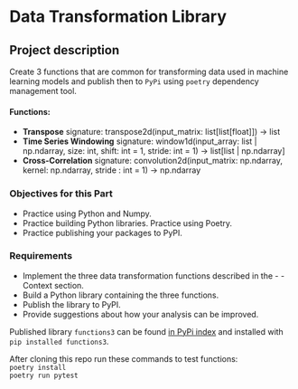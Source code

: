 # Data Transformation Library

## Project description
Create 3 functions that are common for transforming data used in machine learning models and publish then to `PyPi` using `poetry` dependency management tool.
#### Functions:

- __Transpose__ signature: transpose2d(input_matrix: list[list[float]]) -> list
- __Time Series Windowing__ signature: window1d(input_array: list | np.ndarray, size: int, shift: int = 1, stride: int = 1) -> list[list | np.ndarray]
- __Cross-Correlation__ signature: convolution2d(input_matrix: np.ndarray, kernel: np.ndarray, stride : int = 1) -> np.ndarray

### Objectives for this Part
- Practice using Python and Numpy.
- Practice building Python libraries.
Practice using Poetry.
- Practice publishing your packages to PyPI.
### Requirements
- Implement the three data transformation functions described in the - - Context section.
- Build a Python library containing the three functions.
- Publish the library to PyPI.
- Provide suggestions about how your analysis can be improved.


Published library `functions3` can be found [in PyPi index](https://pypi.org/project/functions3/) and installed with </br>`pip installed functions3`.</br>

After cloning this repo run these commands to test functions:</br>
`poetry install`</br>
`poetry run pytest`


